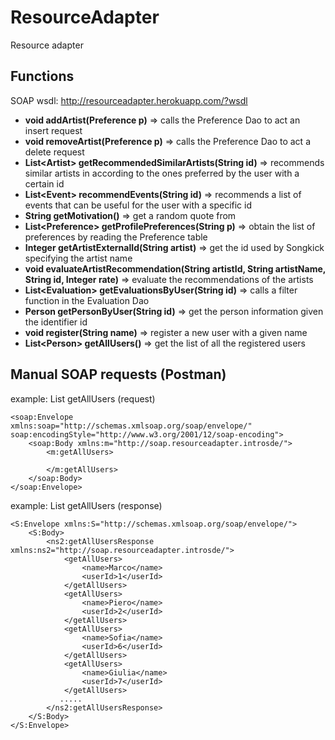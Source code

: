 # ResourceAdapter
Resource adapter

## Functions
SOAP
wsdl: http://resourceadapter.herokuapp.com/?wsdl
- **void addArtist(Preference p)**  =>  calls the Preference Dao to act an insert request
- **void removeArtist(Preference p)**  =>  calls the Preference Dao to act a delete request
- **List\<Artist\> getRecommendedSimilarArtists(String id)**  =>  recommends similar artists in according to the ones preferred by the user with a certain id
- **List\<Event\> recommendEvents(String id)**  =>  recommends a list of events that can be useful for the user with a specific id
- **String getMotivation()**  =>  get a random quote from
- **List\<Preference\> getProfilePreferences(String p)**  =>  obtain the list of preferences by reading the Preference table
- **Integer getArtistExternalId(String artist)**  =>  get the id used by Songkick specifying the artist name
- **void evaluateArtistRecommendation(String artistId, String artistName, String id, Integer rate)**  =>  evaluate the recommendations of the artists
- **List\<Evaluation\> getEvaluationsByUser(String id)**  =>  calls a filter function in the Evaluation Dao
- **Person getPersonByUser(String id)**  =>  get the person information given the identifier id
- **void register(String name)**  =>  register a new user with a given name
- **List\<Person\> getAllUsers()**  =>  get the list of all the registered users


## Manual SOAP requests (Postman)

example: List<Person> getAllUsers
(request)
  
```
<soap:Envelope
xmlns:soap="http://schemas.xmlsoap.org/soap/envelope/"
soap:encodingStyle="http://www.w3.org/2001/12/soap-encoding">
    <soap:Body xmlns:m="http://soap.resourceadapter.introsde/">
        <m:getAllUsers>

        </m:getAllUsers>
    </soap:Body>
</soap:Envelope>
```

example: List<Person> getAllUsers (response)
```
<S:Envelope xmlns:S="http://schemas.xmlsoap.org/soap/envelope/">
    <S:Body>
        <ns2:getAllUsersResponse xmlns:ns2="http://soap.resourceadapter.introsde/">
            <getAllUsers>
                <name>Marco</name>
                <userId>1</userId>
            </getAllUsers>
            <getAllUsers>
                <name>Piero</name>
                <userId>2</userId>
            </getAllUsers>
            <getAllUsers>
                <name>Sofia</name>
                <userId>6</userId>
            </getAllUsers>
            <getAllUsers>
                <name>Giulia</name>
                <userId>7</userId>
            </getAllUsers>
           .....
        </ns2:getAllUsersResponse>
    </S:Body>
</S:Envelope>
```
